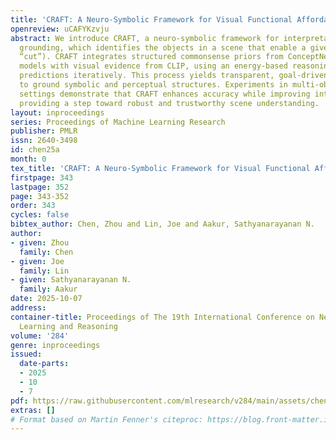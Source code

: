 ```yaml
---
title: 'CRAFT: A Neuro-Symbolic Framework for Visual Functional Affordance Grounding'
openreview: uCAFYKzvju
abstract: We introduce CRAFT, a neuro-symbolic framework for interpretable affordance
  grounding, which identifies the objects in a scene that enable a given action (e.g.,
  “cut”). CRAFT integrates structured commonsense priors from ConceptNet and language
  models with visual evidence from CLIP, using an energy-based reasoning loop to refine
  predictions iteratively. This process yields transparent, goal-driven decisions
  to ground symbolic and perceptual structures. Experiments in multi-object, label-free
  settings demonstrate that CRAFT enhances accuracy while improving interpretability,
  providing a step toward robust and trustworthy scene understanding.
layout: inproceedings
series: Proceedings of Machine Learning Research
publisher: PMLR
issn: 2640-3498
id: chen25a
month: 0
tex_title: 'CRAFT: A Neuro-Symbolic Framework for Visual Functional Affordance Grounding'
firstpage: 343
lastpage: 352
page: 343-352
order: 343
cycles: false
bibtex_author: Chen, Zhou and Lin, Joe and Aakur, Sathyanarayanan N.
author:
- given: Zhou
  family: Chen
- given: Joe
  family: Lin
- given: Sathyanarayanan N.
  family: Aakur
date: 2025-10-07
address:
container-title: Proceedings of The 19th International Conference on Neurosymbolic
  Learning and Reasoning
volume: '284'
genre: inproceedings
issued:
  date-parts:
  - 2025
  - 10
  - 7
pdf: https://raw.githubusercontent.com/mlresearch/v284/main/assets/chen25a/chen25a.pdf
extras: []
# Format based on Martin Fenner's citeproc: https://blog.front-matter.io/posts/citeproc-yaml-for-bibliographies/
---
```

